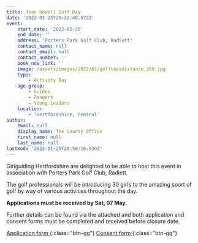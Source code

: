 ```yaml
---
title: Jean Howell Golf Day
date: '2022-01-25T20:32:48.572Z'
event:
    start_date: '2022-05-30'
    end_date: ''
    address: 'Porters Park Golf Club, Radlett'
    contact_name: null
    contact_email: null
    contact_number: ''
    book_now_link: ''
    image: /assets/images/2022/01/golfteesdistance_360.jpg
    type:
        - Activity Day
    age-group:
        - Guides
        - Rangers
        - Young Leaders
    location:
        - 'Hertfordshire, Central'
author:
    email: null
    display_name: The County Office
    first_name: null
    last_name: null
lastmod: '2022-01-25T20:56:16.930Z'
---
```


Girlguiding Hertfordshire are delighted to be able to host this event in association with Porters Park Golf Club, Radlett.

The golf professionals will be introducing 30 girls to the amazing sport of golf by way of various activities throughout the day. 

**Applications must be received by Sat, 07 May.**

Further details can be found via the attached and both application and consent forms must be completed and received before closure date.

[Application form <i class="fa fa-download"></i>](/asset/docs/2022/jean-howell-golf-day-application.docx){:class="btn-gg"} [Consent form <i class="fa fa-download"></i>](/asset/docs/2022/jean-howell-golf-day-information-consent.docx){:class="btn-gg"}